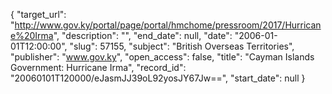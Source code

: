 {
  "target_url": "http://www.gov.ky/portal/page/portal/hmchome/pressroom/2017/Hurricane%20Irma", 
  "description": "", 
  "end_date": null, 
  "date": "2006-01-01T12:00:00", 
  "slug": 57155, 
  "subject": "British Overseas Territories", 
  "publisher": "www.gov.ky", 
  "open_access": false, 
  "title": "Cayman Islands Government: Hurricane Irma", 
  "record_id": "20060101T120000/eJasmJJ39oL92yosJY67Jw==", 
  "start_date": null
}

